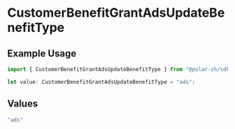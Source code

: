 # CustomerBenefitGrantAdsUpdateBenefitType

## Example Usage

```typescript
import { CustomerBenefitGrantAdsUpdateBenefitType } from "@polar-sh/sdk/models/components";

let value: CustomerBenefitGrantAdsUpdateBenefitType = "ads";
```

## Values

```typescript
"ads"
```